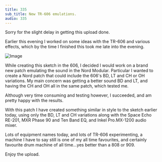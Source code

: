 ```yaml
---
title: 335
sub_title: New TR-606 emulations.
audio: 335
---
```

Sorry for the slight delay in getting this upload done.

Earlier this evening I worked on some ideas with the TR-606 and various effects, which by the time I finished this took me late into the evening.

![Image](/assets/img/Snd-335.png)


While creating this sketch in the 606, I decided I would work on a brand new patch emulating the sound in the Nord Modular. Particular I wanted to create a Nord patch that could include the 606's BD, LT and CH or OH variations. My main concern was getting a better sound BD and LT, and having the CH and OH all in the same patch, which tested me.

Although very time consuming and testing however, I succeeded, and am pretty happy with the results. 

With this patch I have created something similar in style to the sketch earlier today, using only the BD, LT and CH variations along with the Space Echo RE-201, MXR Phase 90 and Ten Band EQ, and Inkel Pro.MX-1200 audio mixer.

Lots of equipment names today, and lots of TR-606 experimenting, a machine I have to say still is one of my all time favourites, and certainly favourite drum machine of all time…yes better than a 808 or 909.

Enjoy the upload.